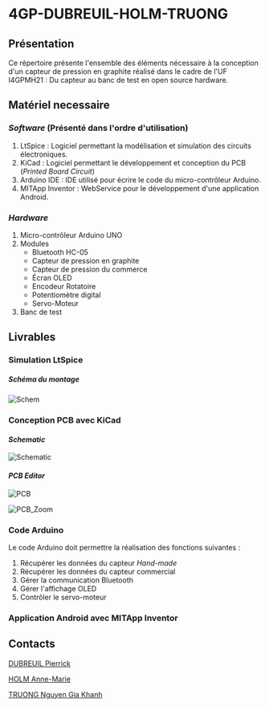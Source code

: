 # 4GP-DUBREUIL-HOLM-TRUONG
## Présentation
Ce répertoire présente l'ensemble des éléments nécessaire à la conception d'un capteur de pression en graphite réalisé dans le cadre de l'UF I4GPMH21 : Du capteur au banc de test en open source hardware.
## Matériel necessaire
### ***Software*** (Présenté dans l'ordre d'utilisation)
1. LtSpice : Logiciel permettant la modélisation et simulation des circuits électroniques. 
1. KiCad : Logiciel permettant le développement et conception du PCB (*Printed Board Circuit*)
1. Arduino IDE : IDE utilisé pour écrire le code du micro-contrôleur Arduino. 
1. MITApp Inventor : WebService pour le développement d'une application Android.
### ***Hardware***
1. Micro-contrôleur Arduino UNO
1. Modules 
    * Bluetooth HC-05
    * Capteur de pression en graphite
    * Capteur de pression du commerce
    * Écran OLED
    * Encodeur Rotatoire
    * Potentiomètre digital
    * Servo-Moteur
1. Banc de test

## Livrables
### Simulation LtSpice
##### Schéma du montage
![Schem](https://private-user-images.githubusercontent.com/159114395/427711064-7f09b13b-6513-4aae-9651-4c5d3be11e2d.png?jwt=eyJhbGciOiJIUzI1NiIsInR5cCI6IkpXVCJ9.eyJpc3MiOiJnaXRodWIuY29tIiwiYXVkIjoicmF3LmdpdGh1YnVzZXJjb250ZW50LmNvbSIsImtleSI6ImtleTUiLCJleHAiOjE3NDMxMDEzNDIsIm5iZiI6MTc0MzEwMTA0MiwicGF0aCI6Ii8xNTkxMTQzOTUvNDI3NzExMDY0LTdmMDliMTNiLTY1MTMtNGFhZS05NjUxLTRjNWQzYmUxMWUyZC5wbmc_WC1BbXotQWxnb3JpdGhtPUFXUzQtSE1BQy1TSEEyNTYmWC1BbXotQ3JlZGVudGlhbD1BS0lBVkNPRFlMU0E1M1BRSzRaQSUyRjIwMjUwMzI3JTJGdXMtZWFzdC0xJTJGczMlMkZhd3M0X3JlcXVlc3QmWC1BbXotRGF0ZT0yMDI1MDMyN1QxODQ0MDJaJlgtQW16LUV4cGlyZXM9MzAwJlgtQW16LVNpZ25hdHVyZT1iMWMyMGIxYzE5YjJiNDdlZjhjZGFjOTM0MDFmYTcyMzgzMmQ4ZTE5ZGYzNzU2ZWMzNzRiODFjYjM2ZWVkNGFmJlgtQW16LVNpZ25lZEhlYWRlcnM9aG9zdCJ9.SNY8-krY5Y3t1eixZfK5xMW18EnUoTkCQSTpguYGR-0)
### Conception PCB avec KiCad
#### ***Schematic***
![Schematic](https://private-user-images.githubusercontent.com/159114395/427706696-69191b74-6cab-475c-a771-d1da2ce62b25.png?jwt=eyJhbGciOiJIUzI1NiIsInR5cCI6IkpXVCJ9.eyJpc3MiOiJnaXRodWIuY29tIiwiYXVkIjoicmF3LmdpdGh1YnVzZXJjb250ZW50LmNvbSIsImtleSI6ImtleTUiLCJleHAiOjE3NDMxMDA3NzUsIm5iZiI6MTc0MzEwMDQ3NSwicGF0aCI6Ii8xNTkxMTQzOTUvNDI3NzA2Njk2LTY5MTkxYjc0LTZjYWItNDc1Yy1hNzcxLWQxZGEyY2U2MmIyNS5wbmc_WC1BbXotQWxnb3JpdGhtPUFXUzQtSE1BQy1TSEEyNTYmWC1BbXotQ3JlZGVudGlhbD1BS0lBVkNPRFlMU0E1M1BRSzRaQSUyRjIwMjUwMzI3JTJGdXMtZWFzdC0xJTJGczMlMkZhd3M0X3JlcXVlc3QmWC1BbXotRGF0ZT0yMDI1MDMyN1QxODM0MzVaJlgtQW16LUV4cGlyZXM9MzAwJlgtQW16LVNpZ25hdHVyZT05NzZjOGZiMmExYzUzMzFkNjQwZmMzZTQ3YWQ4YmQ2YWE4YWYxMTU4YTExNTYzYzk1NzE2NzU2MjE1OWZiODczJlgtQW16LVNpZ25lZEhlYWRlcnM9aG9zdCJ9.dxGNtmAtj5LKc0gcwcDr5T-1cyzDMHGNiOOLVnf09so)

#### ***PCB Editor***
![PCB](https://private-user-images.githubusercontent.com/159114395/427710018-6f81671d-c8af-4ca8-b360-56f7b37c1010.png?jwt=eyJhbGciOiJIUzI1NiIsInR5cCI6IkpXVCJ9.eyJpc3MiOiJnaXRodWIuY29tIiwiYXVkIjoicmF3LmdpdGh1YnVzZXJjb250ZW50LmNvbSIsImtleSI6ImtleTUiLCJleHAiOjE3NDMxMDExNjIsIm5iZiI6MTc0MzEwMDg2MiwicGF0aCI6Ii8xNTkxMTQzOTUvNDI3NzEwMDE4LTZmODE2NzFkLWM4YWYtNGNhOC1iMzYwLTU2ZjdiMzdjMTAxMC5wbmc_WC1BbXotQWxnb3JpdGhtPUFXUzQtSE1BQy1TSEEyNTYmWC1BbXotQ3JlZGVudGlhbD1BS0lBVkNPRFlMU0E1M1BRSzRaQSUyRjIwMjUwMzI3JTJGdXMtZWFzdC0xJTJGczMlMkZhd3M0X3JlcXVlc3QmWC1BbXotRGF0ZT0yMDI1MDMyN1QxODQxMDJaJlgtQW16LUV4cGlyZXM9MzAwJlgtQW16LVNpZ25hdHVyZT04MWU2MmRhNTFjZDg2MWQ3YTA5OTViZGY4NWJlYWY3YWVjNTc1NTUyYTk2NzZiNGFmNWFmZThlZDJiNTk1NjkwJlgtQW16LVNpZ25lZEhlYWRlcnM9aG9zdCJ9.yy_Xw6SySsbUzpAKJ-4dfs-Jr_l7zaDHZTiup6-al3M)


![PCB_Zoom](https://private-user-images.githubusercontent.com/159114395/427707407-24e7c373-4ed5-4451-ad44-48b8578d2677.png?jwt=eyJhbGciOiJIUzI1NiIsInR5cCI6IkpXVCJ9.eyJpc3MiOiJnaXRodWIuY29tIiwiYXVkIjoicmF3LmdpdGh1YnVzZXJjb250ZW50LmNvbSIsImtleSI6ImtleTUiLCJleHAiOjE3NDMxMDExOTAsIm5iZiI6MTc0MzEwMDg5MCwicGF0aCI6Ii8xNTkxMTQzOTUvNDI3NzA3NDA3LTI0ZTdjMzczLTRlZDUtNDQ1MS1hZDQ0LTQ4Yjg1NzhkMjY3Ny5wbmc_WC1BbXotQWxnb3JpdGhtPUFXUzQtSE1BQy1TSEEyNTYmWC1BbXotQ3JlZGVudGlhbD1BS0lBVkNPRFlMU0E1M1BRSzRaQSUyRjIwMjUwMzI3JTJGdXMtZWFzdC0xJTJGczMlMkZhd3M0X3JlcXVlc3QmWC1BbXotRGF0ZT0yMDI1MDMyN1QxODQxMzBaJlgtQW16LUV4cGlyZXM9MzAwJlgtQW16LVNpZ25hdHVyZT00MmE0NTVmMDFjOTQzY2RjYzUxZWZkZDYyZWIxZTBjZjI1ZjkyNjEwZTQ2OTYwZjNhMWZhY2ZlZDNhZmMzYWE4JlgtQW16LVNpZ25lZEhlYWRlcnM9aG9zdCJ9.CuN2I4dctzHIWRDvm5KdSwq-A_jlzrphd5sgUXLNqCo)

### Code Arduino
Le code Arduino doit permettre la réalisation des fonctions suivantes :
1. Récupérer les données du capteur *Hand-made*
1. Récupérer les données du capteur commercial
1. Gérer la communication Bluetooth
1. Gérer l'affichage OLED
1. Contrôler le servo-moteur

### Application Android avec MITApp Inventor
###
## Contacts
[DUBREUIL Pierrick](https://github.com/pierrickdubreuil17)

[HOLM Anne-Marie](https://github.com/anemho)

[TRUONG Nguyen Gia Khanh](https://github.com/ntruonginsatls)
